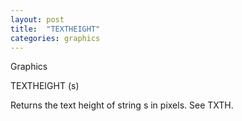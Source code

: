 ```yaml
---
layout: post
title:  "TEXTHEIGHT"
categories: graphics
---
```

Graphics

TEXTHEIGHT (s)

Returns the text height of string s in pixels. See TXTH.

